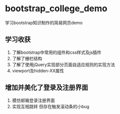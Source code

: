 # bootstrap_college_demo
学习bootstrap知识制作的简易网页demo

## 学习收获
1. 了解bootstrap中常用的组件和css样式及js插件
2. 了解了栅栏结构
3. 了解了使用jQuery实现部分页面自适应规则的实现方法
4. viewport及hidden-XX属性

## 增加并美化了登录及注册界面 
1. 模仿邮箱登录注册界面
2. 实现互相跳转 但存在触发滚动条的小bug